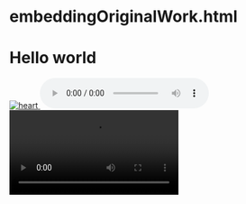 # embeddingOriginalWork.html

<!DOCTYPE html>
<html>
   <head>
     <title>Hello world</title>
   <head>
   <body>
     <h1>Hello world</h1>
     <a href ="https://image.baidu.com/search/detail?ct=503316480&z=0&ipn=d&word=heart&step_word=&hs=0&pn=0&spn=0&di=19319186390&pi=0&rn=1&tn=baiduimagedetail&is=0%2C0&istype=0&ie=utf-8&oe=utf-8&in=&cl=2&lm=-1&st=undefined&cs=547417657%2C2575566398&os=813587342%2C2935380285&simid=1976129607%2C1006735033&adpicid=0&lpn=0&ln=1215&fr=&fmq=1538787380606_R&fm=&ic=undefined&s=undefined&se=&sme=&tab=0&width=undefined&height=undefined&face=undefined&ist=&jit=&cg=&bdtype=13&oriquery=&objurl=http%3A%2F%2Fimgsrc.baidu.com%2Fimgad%2Fpic%2Fitem%2F09fa513d269759eee4191af7b9fb43166d22df45.jpg&fromurl=ippr_z2C%24qAzdH3FAzdH3Frwtxtg_z%26e3Bv54AzdH3Fri5p5v5ry6t2ipAzdH3F8nlmdl8d9&gsm=0&rpstart=0&rpnum=0&islist=&querylist=">
      <img src="heart.jpg" alt="heart">
                                      </a>
      <a href ="http://www.google.cn/maps/">
      </a>
 <audio controls>
  <source src="horse.ogg" type="audio/ogg">
</audio>
      <video>
  <source src="https://www.youtube.com/watch?v=pynDvIsLoU0" type="video/mp4" alt="soccer">
</video>
   </body>
</html>

